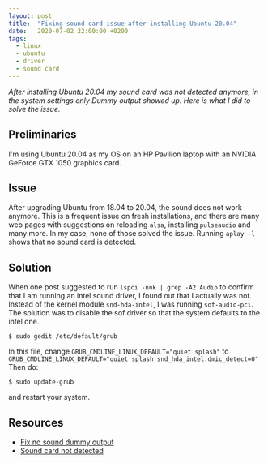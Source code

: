 ```yaml
---
layout: post
title:  "Fixing sound card issue after installing Ubuntu 20.04"
date:   2020-07-02 22:00:00 +0200
tags:   
  - linux
  - ubuntu
  - driver
  - sound card
---
```

*After installing Ubuntu 20.04 my sound card was not detected anymore, in the system settings only Dummy output showed up. Here is what I did to solve the issue.*

## Preliminaries
I'm using Ubuntu 20.04 as my OS on an HP Pavilion laptop with an NVIDIA GeForce GTX 1050 graphics card.

## Issue
After upgrading Ubuntu from 18.04 to 20.04, the sound does not work anymore. This is a frequent issue on fresh installations, and there are many web pages with suggestions on reloading `alsa`, installing `pulseaudio` and many more. In my case, none of those solved the issue. Running `aplay -l` shows that no sound card is detected.

## Solution
When one post suggested to run `lspci -nnk | grep -A2 Audio` to confirm that I am running an intel sound driver, I found out that I actually was not. Instead of the kernel module `snd-hda-intel`, I was running `sof-audio-pci`. The solution was to disable the sof driver so that the system defaults to the intel one.

```console
$ sudo gedit /etc/default/grub
```

In this file, change `GRUB_CMDLINE_LINUX_DEFAULT="quiet splash"` to `GRUB_CMDLINE_LINUX_DEFAULT="quiet splash snd_hda_intel.dmic_detect=0"` Then do:

```console
$ sudo update-grub
```
and restart your system.

## Resources
- [Fix no sound dummy output][linuxuprising]
- [Sound card not detected][askubuntu]

[askubuntu]: https://askubuntu.com/questions/1243369/sound-card-not-detected-ubuntu-20-04-sof-audio-pci
[linuxuprising]: https://www.linuxuprising.com/2018/06/fix-no-sound-dummy-output-issue-in.html
